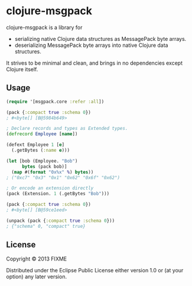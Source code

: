 # clojure-msgpack

clojure-msgpack is a library for
* serializing native Clojure data structures as MessagePack byte arrays.
* deserializing MessagePack byte arrays into native Clojure data structures.

It strives to be minimal and clean, and brings in no dependencies except
Clojure itself.

## Usage

```clojure
(require '[msgpack.core :refer :all])

(pack {:compact true :schema 0})
; #<byte[] [B@5984b649>

; Declare records and types as Extended types.
(defrecord Employee [name])

(defext Employee 1 [e]
  (.getBytes (:name e)))

(let [bob (Employee. "Bob")
      bytes (pack bob)]
  (map #(format "0x%x" %) bytes))
; ("0xc7" "0x3" "0x1" "0x62" "0x6f" "0x62")

; Or encode an extension directly
(pack (Extension. 1 (.getBytes "Bob")))

(pack {:compact true :schema 0})
; #<byte[] [B@59ce1eed>

(unpack (pack {:compact true :schema 0}))
; {"schema" 0, "compact" true}
```

## License

Copyright © 2013 FIXME

Distributed under the Eclipse Public License either version 1.0 or (at
your option) any later version.
